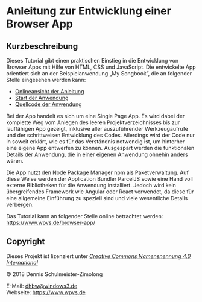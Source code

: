Anleitung zur Entwicklung einer Browser App
===========================================

Kurzbeschreibung
----------------

Dieses Tutorial gibt einen praktischen Einstieg in die Entwicklung von
Browser Apps mit Hilfe von HTML, CSS und JavaScript. Die entwickelte App
orientiert sich an der Beispielanwendung „My Songbook”, die an folgender
Stelle eingesehen werden kann:

 * [Onlineansicht der Anleitung](https://www.wpvs.de/repo/webprog/browser-app/)
 * [Start der Anwendung](https://www.wpvs.de/repo/webprog/my-songbook/)
 * [Quellcode der Anwendung](https://github.com/DennisSchulmeister/dhbwka-wwi-webprog-my-songbook)

Bei der App handelt es sich um eine Single Page App. Es wird dabei der
komplette Weg vom Anlegen des leeren Projektverzeichnisses bis zur
lauffähigen App gezeigt, inklusive aller auszuführender Werkzeugaufrufe
und der schrittweisen Entwicklung des Codes. Allerdings wird der Code nur
in soweit erklärt, wie es für das Verständnis notwendig ist, um hinterher
eine eigene App entwerfen zu können. Ausgespart werden die funktionalen
Details der Anwendung, die in einer eigenen Anwendung ohnehin anders wären.

Die App nutzt den Node Package Manager npm als Paketverwaltung. Auf diese
Weise werden der Application Bundler ParcelJS sowie eine Hand voll externe
Bibliotheken für die Anwendung installiert. Jedoch wird kein übergreifendes
Framework wie Angular oder React verwendet, da diese für eine allgemeine
Einführung zu speziell sind und viele wesentliche Details verbergen.

Das Tutorial kann an folgender Stelle online betrachtet werden:
https://www.wpvs.de/browser-app/

Copyright
---------

Dieses Projekt ist lizenziert unter
[_Creative Commons Namensnennung 4.0 International_](http://creativecommons.org/licenses/by/4.0/)

© 2018 Dennis Schulmeister-Zimolong <br/>

E-Mail: [dhbw@windows3.de](mailto:dhbw@windows3.de) <br/>
Webseite: https://www.wpvs.de
